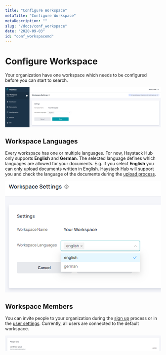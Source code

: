 ```yaml
---
title: "Configure Workspace"
metaTitle: "Configure Workspace"
metaDescription: ""
slug: "/docs/conf_workspace"
date: "2020-09-03"
id: "conf_workspacemd"
---
```


# Configure Workspace

Your organization have one workspace which needs to be configured before you can start to search.

![image](../img/HaystackHub_workspace.png)

## Workspace Languages

Every workspace has one or multiple languages. For now, Haystack Hub only supports **English** and **German**. The selected language defines which languages are allowed for your documents. E.g. if you select **English** you can only upload documents written in English. Haystack Hub will support you and check the language of the documents during the [upload process](http://localhost:8000/docs_hub/upload_documentsmd).

![image](../img/HaystackHub_workspacelanguage.png)

## Workspace Members

You can invite people to your organization during the [sign up](/docs_hub/get_startedmd#Haystack-Hub-Free-Trail) process or in the [user settings](/docs_hub/user_settingsmd#Organization). Currently, all users are connected to the default workspace.

![image](../img/HaystackHub_workspaceusers.png)